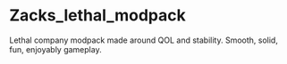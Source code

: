 # Zacks_lethal_modpack
Lethal company modpack made around QOL and stability. Smooth, solid, fun, enjoyably gameplay.
